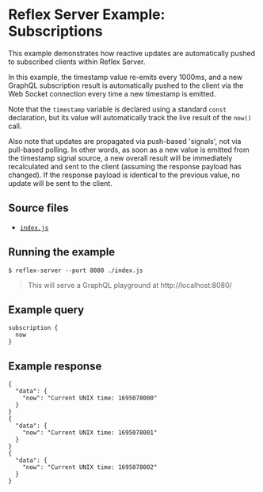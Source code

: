 # Reflex Server Example: Subscriptions

This example demonstrates how reactive updates are automatically pushed to subscribed clients within Reflex Server.

In this example, the timestamp value re-emits every 1000ms, and a new GraphQL subscription result is automatically pushed to the client via the Web Socket connection every time a new timestamp is emitted.

Note that the `timestamp` variable is declared using a standard `const` declaration, but its value will automatically track the live result of the `now()` call.

Also note that updates are propagated via push-based 'signals', not via pull-based polling. In other words, as soon as a new value is emitted from the timestamp signal source, a new overall result will be immediately recalculated and sent to the client (assuming the response payload has changed). If the response payload is identical to the previous value, no update will be sent to the client.

## Source files

- [`index.js`](./index.js)

## Running the example

```shell
$ reflex-server --port 8080 ./index.js
```
> This will serve a GraphQL playground at http://localhost:8080/

## Example query

```
subscription {
  now
}
```

## Example response

```
{
  "data": {
    "now": "Current UNIX time: 1695078000"
  }
}
{
  "data": {
    "now": "Current UNIX time: 1695078001"
  }
}
{
  "data": {
    "now": "Current UNIX time: 1695078002"
  }
}
```
